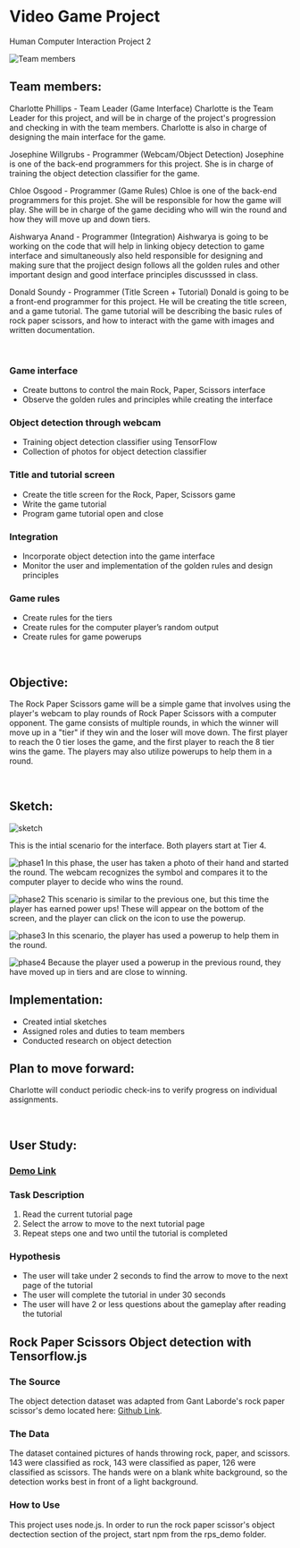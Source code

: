 # Video Game Project

Human Computer Interaction Project 2

![Team members](p2.group10.png)
## Team members: ##

Charlotte Phillips - Team Leader (Game Interface)
  Charlotte is the Team Leader for this project, and will be in charge of the project's progression and checking in with the team members. Charlotte is also in charge of designing the main interface for the game.

Josephine Willgrubs - Programmer (Webcam/Object Detection)
  Josephine is one of the back-end programmers for this project. She is in charge of training the object detection classifier for the game.

Chloe Osgood - Programmer (Game Rules)
  Chloe is one of the back-end programmers for this projet. She will be responsible for how the game will play. She will be in charge of the game deciding who will win the round and how they will move up and down tiers. 

Aishwarya Anand - Programmer (Integration) Aishwarya is going to be working on the code that will help in linking objecy  detection to game interface and simultaneously also held responsible for designing and making sure that the projject design follows all the golden rules and other important design and good interface principles discusssed in class.

Donald Soundy - Programmer (Title Screen + Tutorial)
  Donald is going to be a front-end programmer for this project. He will be creating the title screen, and a game tutorial. The game tutorial will be describing the basic rules of rock paper scissors, and how to interact with the game with images and written documentation.

<br>

### Game interface ###
* Create buttons to control the main Rock, Paper, Scissors interface
* Observe the golden rules and principles while creating the interface

### Object detection through webcam ###
* Training object detection classifier using TensorFlow
* Collection of photos for object detection classifier

### Title and tutorial screen ###
* Create the title screen for the Rock, Paper, Scissors game
* Write the game tutorial
* Program game tutorial open and close

### Integration ###
* Incorporate object detection into the game interface
* Monitor the user and implementation of the golden rules and design principles

### Game rules ###
* Create rules for the tiers
* Create rules for the computer player’s random output
* Create rules for game powerups


<br>

## Objective: ##
The Rock Paper Scissors game will be a simple game that involves using the player's webcam to play rounds of Rock Paper Scissors with a computer opponent. The game consists of multiple rounds, in which the winner will move up in a "tier" if they win and the loser will move down. The first player to reach the 0 tier loses the game, and the first player to reach the 8 tier wins the game. The players may also utilize powerups to help them in a round.

<br>

## Sketch: ##

![sketch](Project2_Sketches/HICProject2_phase0.png)

This is the intial scenario for the interface. Both players start at Tier 4.

![phase1](Project2_Sketches/HICProject2_phase1.png)
In this phase, the user has taken a photo of their hand and started the round. The webcam recognizes the symbol and compares it to the computer player to decide who wins the round.

![phase2](Project2_Sketches/HICProject2_phase2.png)
This scenario is similar to the previous one, but this time the player has earned power ups! These will appear on the bottom of the screen, and the player can click on the icon to use the powerup.

![phase3](Project2_Sketches/HICProject2_phase3.png)
In this scenario, the player has used a powerup to help them in the round.

![phase4](Project2_Sketches/HICProject2_phase4.png)
Because the player used a powerup in the previous round, they have moved up in tiers and are close to winning.


## Implementation: ##
* Created intial sketches
* Assigned roles and duties to team members
* Conducted research on object detection

## Plan to move forward: ##
Charlotte will conduct periodic check-ins to verify progress on individual assignments.

<br>

## User Study: ##

### [Demo Link](https://jwillg.github.io/p2.10/tut1.html) ###


### Task Description ##

1. Read the current tutorial page
2. Select the arrow to move to the next tutorial page
3. Repeat steps one and two until the tutorial is completed

### Hypothesis ###

* The user will take under 2 seconds to find the arrow to move to the next page of the tutorial
* The user will complete the tutorial in under 30 seconds
* The user will have 2 or less questions about the gameplay after reading the tutorial

## Rock Paper Scissors Object detection with Tensorflow.js ##

### The Source ###
The object detection dataset was adapted from Gant Laborde's rock paper scissor's demo located here:
[Github Link](https://github.com/GantMan/rps_tfjs_demo).

### The Data ###
The dataset contained pictures of hands throwing rock, paper, and scissors. 143 were classified as rock, 143 were classified as paper, 126 were classified as scissors. The hands were on a blank white background, so the detection works best in front of a light background.

### How to Use ###
This project uses node.js. In order to run the rock paper scissor's object dectection section of the project, start npm from the rps_demo folder.
